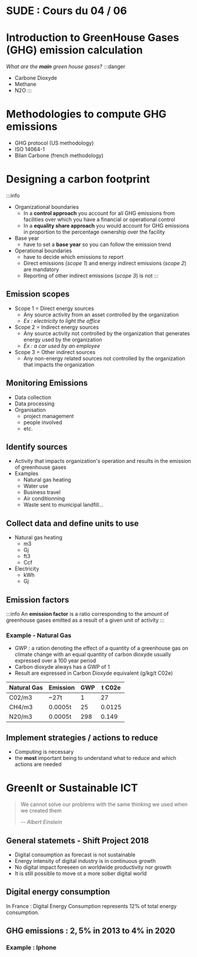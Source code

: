 # SUDE : Cours du 04 / 06

# Introduction to GreenHouse Gases (GHG) emission calculation
*What are the **main** green house gases?*
:::danger
* Carbone Dioxyde
* Methane
* N2O
:::

# Methodologies to compute GHG emissions
* GHG protocol (US methodology)
* ISO 14064-1
* Bilan Carbone (french methodology)

# Designing a carbon footprint
:::info
* Organizational boundaries
    * In a **control approach** you account for all GHG emissions from facilities over which you have a financial or operational control
    * In a **equality share approach** you would account for GHG emissions in proportion to the percentage ownership over the facility
* Base year
    * have to set a **base year** so you can follow the emission trend
* Operational boundaries
    * have to decide which emissions to report
    * Direct emissions (*scope 1*) and energy indirect emissions (*scope 2*) are mandatory
    * Reporting of other indirect emissions (*scope 3*) is not
:::

## Emission scopes
* Scope 1 = Direct energy sources
    * Any source activity from an asset controlled by the organization
    * *Ex : electricity to light the office*
* Scope 2 = Indirect energy sources
    * Any source activity not controlled by the organization that generates energy used by the organization
    * *Ex : a car used by an employee*
* Scope 3 = Other indirect sources
    * Any non-energy related sources not controlled by the organization that impacts the organization

## Monitoring Emissions
* Data collection
* Data processing
* Organisation
    * project management
    * people involved
    * etc.

## Identify sources
* Activity that impacts organization's operation and results in the emission of greenhouse gases
* Examples
    * Natural gas heating
    * Water use
    * Business travel
    * Air conditionning
    * Waste sent to municipal landfill...

## Collect data and define units to use
* Natural gas heating
    * m3
    * Gj
    * ft3
    * Ccf
* Electricity
    * kWh
    * Gj

## Emission factors
:::info
An **emission factor** is a ratio corresponding to the amount of greenhouse gases emitted as a result of a given unit of activity
:::
### Example - Natural Gas
* GWP : a ration denoting the effect of a quantity of a greenhouse gas on climate change with an equal quantity of carbon dioxyde usually expressed over a 100 year period
* Carbon dioxyde always has a GWP of 1
* Result are expressed in Carbon Dioxyde equivalent (g/kg/t C02e)

| Natural Gas | Emission | GWP | t C02e |
| ------ | ------ | ------ | ------ |
| C02/m3   | ~27t  | 1 | 27 |
| CH4/m3   | 0.0005t | 25 | 0.0125 |
| N20/m3   | 0.0005t | 298 | 0.149 |

## Implement strategies / actions to reduce
* Computing is necessary
* the **most** important being to understand what to reduce and which actions are needed

# GreenIt or Sustainable ICT
> We cannot solve our problems with the same thinking we used when we created them
> 
> -- <cite> Albert Einstein</cite>

## General statemets - Shift Project 2018
* Digital consumption as forecast is not sustainable
* Energy intensity of digital industry is in continuous growth
* No digital impact foreseen on worldwide productivity nor growth
* It is still possible to move ot a more sober digital world

## Digital energy consumption
In France : Digital Energy Consumption represents $12\%$ of total energy consumption.

## GHG emissions : $2,5\%$ in 2013 to $4\%$ in 2020
### Example : Iphone
